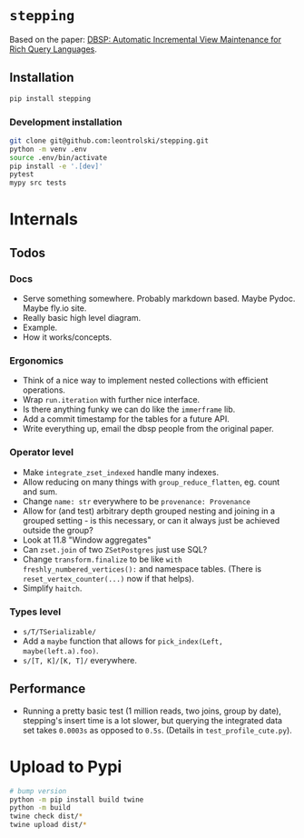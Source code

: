 # `stepping`

Based on the paper: [DBSP: Automatic Incremental View Maintenance for Rich Query Languages](https://github.com/vmware/database-stream-processor/blob/e6cdbb538bbce8adb90018ff75f8ae8251b3e206/doc/theory/main.pdf).

## Installation

```bash
pip install stepping
```

### Development installation

```bash
git clone git@github.com:leontrolski/stepping.git
python -m venv .env
source .env/bin/activate
pip install -e '.[dev]'
pytest
mypy src tests
```

# Internals

## Todos

### Docs

- Serve something somewhere. Probably markdown based. Maybe Pydoc. Maybe fly.io site.
- Really basic high level diagram.
- Example.
- How it works/concepts.

### Ergonomics

- Think of a nice way to implement nested collections with efficient operations.
- Wrap `run.iteration` with further nice interface.
- Is there anything funky we can do like the `immerframe` lib.
- Add a commit timestamp for the tables for a future API.
- Write everything up, email the dbsp people from the original paper.

### Operator level

- Make `integrate_zset_indexed` handle many indexes.
- Allow reducing on many things with `group_reduce_flatten`, eg. count and sum.
- Change `name: str` everywhere to be `provenance: Provenance`
- Allow for (and test) arbitrary depth grouped nesting and joining in a grouped setting - is this necessary, or can it always just be achieved outside the group?
- Look at 11.8 "Window aggregates"
- Can `zset.join` of two `ZSetPostgres` just use SQL?
- Change `transform.finalize` to be like `with freshly_numbered_vertices():` and namespace tables. (There is `reset_vertex_counter(...)` now if that helps).
- Simplify `haitch`.

### Types level

- `s/T/TSerializable/`
- Add a `maybe` function that allows for `pick_index(Left, maybe(left.a).foo)`.
- `s/[T, K]/[K, T]/` everywhere.

## Performance

- Running a pretty basic test (1 million reads, two joins, group by date), stepping's insert time is a lot slower, but querying the integrated data set takes `0.0003s` as opposed to `0.5s`. (Details in `test_profile_cute.py`).

# Upload to Pypi

```bash
# bump version
python -m pip install build twine
python -m build
twine check dist/*
twine upload dist/*
```
